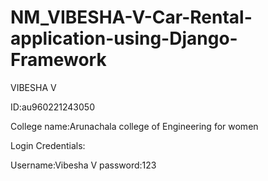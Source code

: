 # NM_VIBESHA-V-Car-Rental-application-using-Django-Framework

VIBESHA V

ID:au960221243050

College name:Arunachala college of Engineering for women

Login Credentials:

Username:Vibesha V
password:123
